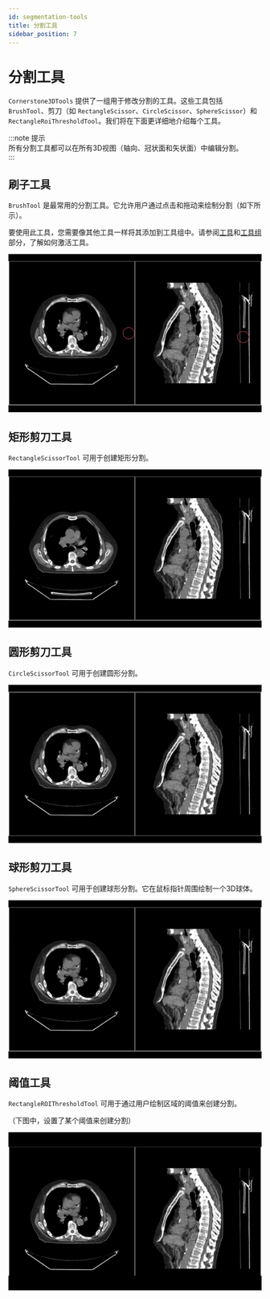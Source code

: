 ```yaml
---  
id: segmentation-tools  
title: 分割工具  
sidebar_position: 7
---  
```


# 分割工具

`Cornerstone3DTools` 提供了一组用于修改分割的工具。这些工具包括 `BrushTool`、剪刀（如 `RectangleScissor`、`CircleScissor`、`SphereScissor`）和 `RectangleRoiThresholdTool`。我们将在下面更详细地介绍每个工具。

:::note 提示  
所有分割工具都可以在所有3D视图（轴向、冠状面和矢状面）中编辑分割。  
:::  

## 刷子工具

`BrushTool` 是最常用的分割工具。它允许用户通过点击和拖动来绘制分割（如下所示）。

要使用此工具，您需要像其他工具一样将其添加到工具组中。请参阅[工具](../tools.md#adding-tools)和[工具组](../toolGroups.md#toolgroup-creation-and-tool-addition)部分，了解如何激活工具。

![](../../../assets/brush-tool.gif)

## 矩形剪刀工具

`RectangleScissorTool` 可用于创建矩形分割。

![](../../../assets/rectangle-scissor.gif)

## 圆形剪刀工具

`CircleScissorTool` 可用于创建圆形分割。

![](../../../assets/circle-scissor.gif)

## 球形剪刀工具

`SphereScissorTool` 可用于创建球形分割。它在鼠标指针周围绘制一个3D球体。

![](../../../assets/sphere-scissor.gif)

## 阈值工具

`RectangleROIThresholdTool` 可用于通过用户绘制区域的阈值来创建分割。

（下图中，设置了某个阈值来创建分割）

![](../../../assets/threshold-segmentation-tool.gif)